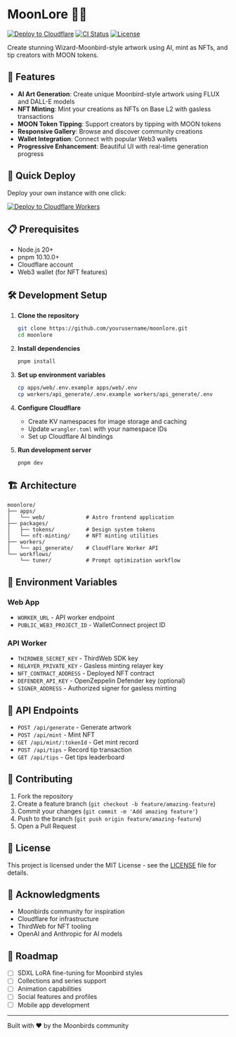 # MoonLore 🎨🦉

[![Deploy to Cloudflare](https://deploy.workers.cloudflare.com/button)](https://deploy.workers.cloudflare.com/?url=https://github.com/emergentsolutions/MoonLore)
[![CI Status](https://github.com/emergentsolutions/MoonLore/workflows/CI/badge.svg)](https://github.com/emergentsolutions/MoonLore/actions)
[![License](https://img.shields.io/badge/license-MIT-blue.svg)](LICENSE)

Create stunning Wizard-Moonbird-style artwork using AI, mint as NFTs, and tip creators with MOON tokens.

## 🌟 Features

- **AI Art Generation**: Create unique Moonbird-style artwork using FLUX and DALL-E models
- **NFT Minting**: Mint your creations as NFTs on Base L2 with gasless transactions
- **MOON Token Tipping**: Support creators by tipping with MOON tokens
- **Responsive Gallery**: Browse and discover community creations
- **Wallet Integration**: Connect with popular Web3 wallets
- **Progressive Enhancement**: Beautiful UI with real-time generation progress

## 🚀 Quick Deploy

Deploy your own instance with one click:

[![Deploy to Cloudflare Workers](https://deploy.workers.cloudflare.com/button)](https://deploy.workers.cloudflare.com/?url=https://github.com/yourusername/moonlore)

## 📋 Prerequisites

- Node.js 20+
- pnpm 10.10.0+
- Cloudflare account
- Web3 wallet (for NFT features)

## 🛠️ Development Setup

1. **Clone the repository**
   ```bash
   git clone https://github.com/yourusername/moonlore.git
   cd moonlore
   ```

2. **Install dependencies**
   ```bash
   pnpm install
   ```

3. **Set up environment variables**
   ```bash
   cp apps/web/.env.example apps/web/.env
   cp workers/api_generate/.env.example workers/api_generate/.env
   ```

4. **Configure Cloudflare**
   - Create KV namespaces for image storage and caching
   - Update `wrangler.toml` with your namespace IDs
   - Set up Cloudflare AI bindings

5. **Run development server**
   ```bash
   pnpm dev
   ```

## 🏗️ Architecture

```
moonlore/
├── apps/
│   └── web/             # Astro frontend application
├── packages/
│   ├── tokens/          # Design system tokens
│   └── nft-minting/     # NFT minting utilities
├── workers/
│   └── api_generate/    # Cloudflare Worker API
└── workflows/
    └── tuner/           # Prompt optimization workflow
```

## 🔑 Environment Variables

### Web App
- `WORKER_URL` - API worker endpoint
- `PUBLIC_WEB3_PROJECT_ID` - WalletConnect project ID

### API Worker
- `THIRDWEB_SECRET_KEY` - ThirdWeb SDK key
- `RELAYER_PRIVATE_KEY` - Gasless minting relayer key
- `NFT_CONTRACT_ADDRESS` - Deployed NFT contract
- `DEFENDER_API_KEY` - OpenZeppelin Defender key (optional)
- `SIGNER_ADDRESS` - Authorized signer for gasless minting

## 📝 API Endpoints

- `POST /api/generate` - Generate artwork
- `POST /api/mint` - Mint NFT
- `GET /api/mint/:tokenId` - Get mint record
- `POST /api/tips` - Record tip transaction
- `GET /api/tips` - Get tips leaderboard

## 🤝 Contributing

1. Fork the repository
2. Create a feature branch (`git checkout -b feature/amazing-feature`)
3. Commit your changes (`git commit -m 'Add amazing feature'`)
4. Push to the branch (`git push origin feature/amazing-feature`)
5. Open a Pull Request

## 📜 License

This project is licensed under the MIT License - see the [LICENSE](LICENSE) file for details.

## 🙏 Acknowledgments

- Moonbirds community for inspiration
- Cloudflare for infrastructure
- ThirdWeb for NFT tooling
- OpenAI and Anthropic for AI models

## 🚧 Roadmap

- [ ] SDXL LoRA fine-tuning for Moonbird styles
- [ ] Collections and series support
- [ ] Animation capabilities
- [ ] Social features and profiles
- [ ] Mobile app development

---

Built with ❤️ by the Moonbirds community